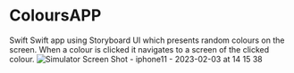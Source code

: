 # ColoursAPP
Swift
Swift app using Storyboard UI which presents random colours on the screen. When a colour is clicked it navigates to a screen of the clicked colour.
![Simulator Screen Shot - iphone11 - 2023-02-03 at 14 15 38](https://user-images.githubusercontent.com/61665797/216625918-3ed8c7ba-5eba-46c2-8085-c4c6d8c839bc.0.5xpng)
